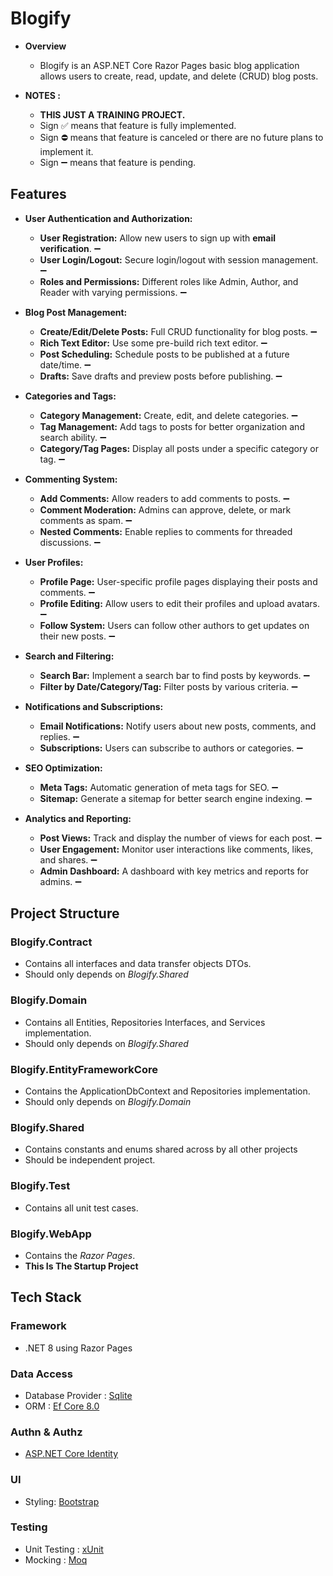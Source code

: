 # Blogify
* **Overview**
  * Blogify is an ASP.NET Core Razor Pages basic blog application allows users to create, read, update, and delete (CRUD) blog posts.

* **NOTES :** 
  * **THIS JUST A TRAINING PROJECT.**
  * Sign ✅ means that feature is fully implemented.
  * Sign ⛔ means that feature is canceled or there are no future plans to implement it.
  * Sign ➖ means that feature is pending.


## Features
* **User Authentication and Authorization:**
  * **User Registration:** Allow new users to sign up with **email verification**. ➖
  * **User Login/Logout:** Secure login/logout with session management. ➖
  * **Roles and Permissions:** Different roles like Admin, Author, and Reader with varying permissions. ➖


* **Blog Post Management:**
  * **Create/Edit/Delete Posts:** Full CRUD functionality for blog posts. ➖
  * **Rich Text Editor:** Use some pre-build rich text editor. ➖
  * **Post Scheduling:** Schedule posts to be published at a future date/time. ➖
  * **Drafts:** Save drafts and preview posts before publishing. ➖


* **Categories and Tags:**
  * **Category Management:** Create, edit, and delete categories. ➖
  * **Tag Management:** Add tags to posts for better organization and search ability. ➖
  * **Category/Tag Pages:** Display all posts under a specific category or tag. ➖


* **Commenting System:**
  * **Add Comments:** Allow readers to add comments to posts. ➖
  * **Comment Moderation:** Admins can approve, delete, or mark comments as spam. ➖
  * **Nested Comments:** Enable replies to comments for threaded discussions. ➖


* **User Profiles:**
  * **Profile Page:** User-specific profile pages displaying their posts and comments. ➖
  * **Profile Editing:** Allow users to edit their profiles and upload avatars. ➖
  * **Follow System:** Users can follow other authors to get updates on their new posts. ➖


* **Search and Filtering:**
  * **Search Bar:** Implement a search bar to find posts by keywords. ➖
  * **Filter by Date/Category/Tag:** Filter posts by various criteria. ➖


* **Notifications and Subscriptions:**
  * **Email Notifications:** Notify users about new posts, comments, and replies. ➖
  * **Subscriptions:** Users can subscribe to authors or categories. ➖


* **SEO Optimization:**
  * **Meta Tags:** Automatic generation of meta tags for SEO. ➖
  * **Sitemap:** Generate a sitemap for better search engine indexing. ➖


* **Analytics and Reporting:**
  * **Post Views:** Track and display the number of views for each post. ➖
  * **User Engagement:** Monitor user interactions like comments, likes, and shares. ➖
  * **Admin Dashboard:** A dashboard with key metrics and reports for admins. ➖


## Project Structure
### Blogify.Contract
* Contains all interfaces and data transfer objects DTOs.
* Should only depends on *Blogify.Shared*

### Blogify.Domain
* Contains all Entities, Repositories Interfaces, and Services implementation.
* Should only depends on *Blogify.Shared*

### Blogify.EntityFrameworkCore
* Contains the ApplicationDbContext and Repositories implementation.
* Should only depends on *Blogify.Domain* 

### Blogify.Shared
* Contains constants and enums shared across by all other projects
* Should be independent project.

### Blogify.Test
* Contains all unit test cases.

### Blogify.WebApp
* Contains the _Razor Pages_.
* **This Is The Startup Project**


## Tech Stack
### Framework
* .NET 8  using Razor Pages
### Data Access
* Database Provider : [Sqlite](https://www.sqlite.org/)
* ORM : [Ef Core 8.0](https://learn.microsoft.com/en-us/ef/core/)
### Authn & Authz
* [ASP.NET Core Identity](https://learn.microsoft.com/en-us/aspnet/core/security/authentication/identity)
### UI
* Styling: [Bootstrap](https://getbootstrap.com/)
### Testing
* Unit Testing : [xUnit](https://xunit.net/)
* Mocking : [Moq](https://github.com/devlooped/moq) 